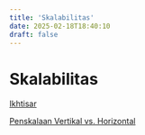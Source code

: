 ```yaml
---
title: 'Skalabilitas'
date: 2025-02-18T18:40:10
draft: false
---
```


# Skalabilitas

[Ikhtisar](./ikhtisar/)

[Penskalaan Vertikal vs. Horizontal](./penskalaan-vertikal-vs-horizontal/)
